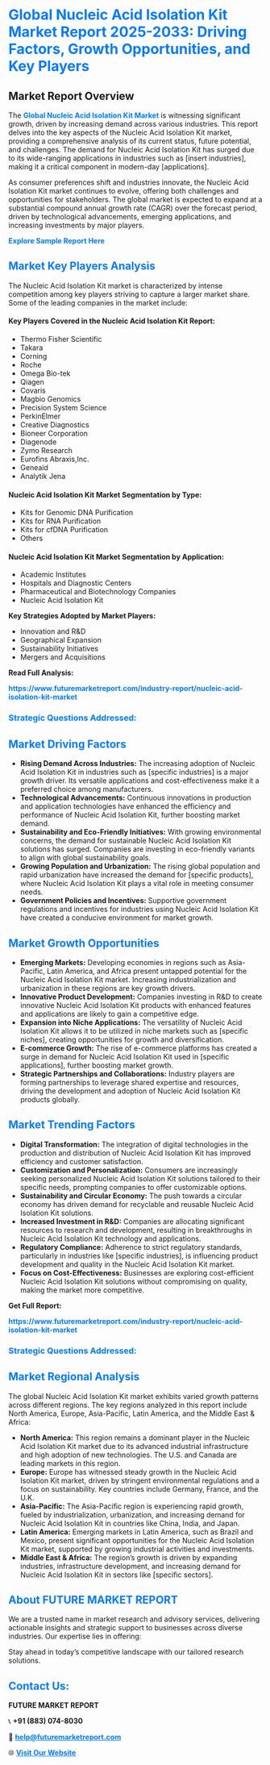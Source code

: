 <h1 style="color: #007BFF;">Global Nucleic Acid Isolation Kit Market Report 2025-2033: Driving Factors, Growth Opportunities, and Key Players</h1>

<section id="overview">
<h2>Market Report Overview</h2>
<p>The <a href="https://www.futuremarketreport.com/industry-report/nucleic-acid-isolation-kit-market" style="color: #007BFF; text-decoration: none;"><strong>Global Nucleic Acid Isolation Kit Market</strong></a> is witnessing significant growth, driven by increasing demand across various industries. This report delves into the key aspects of the Nucleic Acid Isolation Kit market, providing a comprehensive analysis of its current status, future potential, and challenges. The demand for Nucleic Acid Isolation Kit has surged due to its wide-ranging applications in industries such as [insert industries], making it a critical component in modern-day [applications].</p>
<p>As consumer preferences shift and industries innovate, the Nucleic Acid Isolation Kit market continues to evolve, offering both challenges and opportunities for stakeholders. The global market is expected to expand at a substantial compound annual growth rate (CAGR) over the forecast period, driven by technological advancements, emerging applications, and increasing investments by major players.</p>
</section>

<section id="overview">
<p><a href="https://www.futuremarketreport.com/request-sample/reportId=123028" style="color: #007BFF; text-decoration: none;"><strong>Explore Sample Report Here</strong></a></p>
</section>

<section id="key-players">
<h2 style="color: #007BFF;">Market Key Players Analysis</h2>
<p>The Nucleic Acid Isolation Kit market is characterized by intense competition among key players striving to capture a larger market share. Some of the leading companies in the market include:</p>
<h4>Key Players Covered in the Nucleic Acid Isolation Kit Report:</h4>
<ul><li>Thermo Fisher Scientific</li><li>Takara</li><li>Corning</li><li>Roche</li><li>Omega Bio-tek</li><li>Qiagen</li><li>Covaris</li><li>Magbio Genomics</li><li>Precision System Science</li><li>PerkinElmer</li><li>Creative Diagnostics</li><li>Bioneer Corporation</li><li>Diagenode</li><li>Zymo Research</li><li>Eurofins Abraxis,Inc.</li><li>Geneaid</li><li>Analytik Jena</li></ul>
<h4>Nucleic Acid Isolation Kit Market Segmentation by Type:</h4>
<ul><li>Kits for Genomic DNA Purification</li><li>Kits for RNA Purification</li><li>Kits for cfDNA Purification</li><li>Others</li></ul>

<h4>Nucleic Acid Isolation Kit Market Segmentation by Application:</h4>
<ul><li>Academic Institutes</li><li>Hospitals and Diagnostic Centers</li><li>Pharmaceutical and Biotechnology Companies</li><li>Nucleic Acid Isolation Kit</li></ul>
<p><strong>Key Strategies Adopted by Market Players:</strong></p>
<ul>
<li>Innovation and R&D</li>
<li>Geographical Expansion</li>
<li>Sustainability Initiatives</li>
<li>Mergers and Acquisitions</li>
</ul>
</section>

<section>
<p><strong>Read Full Analysis: </strong></p><a href="https://www.futuremarketreport.com/industry-report/nucleic-acid-isolation-kit-market" style="color: #007BFF; text-decoration: none;"><strong>https://www.futuremarketreport.com/industry-report/nucleic-acid-isolation-kit-market</strong></a>
<h3 style="color: #007BFF;">Strategic Questions Addressed:</h3>
</section>

<section id="driving-factors">
<h2 style="color: #007BFF;">Market Driving Factors</h2>
<ul>
<li><strong>Rising Demand Across Industries:</strong> The increasing adoption of Nucleic Acid Isolation Kit in industries such as [specific industries] is a major growth driver. Its versatile applications and cost-effectiveness make it a preferred choice among manufacturers.</li>
<li><strong>Technological Advancements:</strong> Continuous innovations in production and application technologies have enhanced the efficiency and performance of Nucleic Acid Isolation Kit, further boosting market demand.</li>
<li><strong>Sustainability and Eco-Friendly Initiatives:</strong> With growing environmental concerns, the demand for sustainable Nucleic Acid Isolation Kit solutions has surged. Companies are investing in eco-friendly variants to align with global sustainability goals.</li>
<li><strong>Growing Population and Urbanization:</strong> The rising global population and rapid urbanization have increased the demand for [specific products], where Nucleic Acid Isolation Kit plays a vital role in meeting consumer needs.</li>
<li><strong>Government Policies and Incentives:</strong> Supportive government regulations and incentives for industries using Nucleic Acid Isolation Kit have created a conducive environment for market growth.</li>
</ul>
</section>

<section id="growth-opportunities">
<h2 style="color: #007BFF;">Market Growth Opportunities</h2>
<ul>
<li><strong>Emerging Markets:</strong> Developing economies in regions such as Asia-Pacific, Latin America, and Africa present untapped potential for the Nucleic Acid Isolation Kit market. Increasing industrialization and urbanization in these regions are key growth drivers.</li>
<li><strong>Innovative Product Development:</strong> Companies investing in R&D to create innovative Nucleic Acid Isolation Kit products with enhanced features and applications are likely to gain a competitive edge.</li>
<li><strong>Expansion into Niche Applications:</strong> The versatility of Nucleic Acid Isolation Kit allows it to be utilized in niche markets such as [specific niches], creating opportunities for growth and diversification.</li>
<li><strong>E-commerce Growth:</strong> The rise of e-commerce platforms has created a surge in demand for Nucleic Acid Isolation Kit used in [specific applications], further boosting market growth.</li>
<li><strong>Strategic Partnerships and Collaborations:</strong> Industry players are forming partnerships to leverage shared expertise and resources, driving the development and adoption of Nucleic Acid Isolation Kit products globally.</li>
</ul>
</section>

<section id="trending-factors">
<h2 style="color: #007BFF;">Market Trending Factors</h2>
<ul>
<li><strong>Digital Transformation:</strong> The integration of digital technologies in the production and distribution of Nucleic Acid Isolation Kit has improved efficiency and customer satisfaction.</li>
<li><strong>Customization and Personalization:</strong> Consumers are increasingly seeking personalized Nucleic Acid Isolation Kit solutions tailored to their specific needs, prompting companies to offer customizable options.</li>
<li><strong>Sustainability and Circular Economy:</strong> The push towards a circular economy has driven demand for recyclable and reusable Nucleic Acid Isolation Kit solutions.</li>
<li><strong>Increased Investment in R&D:</strong> Companies are allocating significant resources to research and development, resulting in breakthroughs in Nucleic Acid Isolation Kit technology and applications.</li>
<li><strong>Regulatory Compliance:</strong> Adherence to strict regulatory standards, particularly in industries like [specific industries], is influencing product development and quality in the Nucleic Acid Isolation Kit market.</li>
<li><strong>Focus on Cost-Effectiveness:</strong> Businesses are exploring cost-efficient Nucleic Acid Isolation Kit solutions without compromising on quality, making the market more competitive.</li>
</ul>
</section>

<section>
<p><strong>Get Full Report: </strong></p><a href="https://www.futuremarketreport.com/industry-report/nucleic-acid-isolation-kit-market" style="color: #007BFF; text-decoration: none;"><strong>https://www.futuremarketreport.com/industry-report/nucleic-acid-isolation-kit-market</strong></a>
<h3 style="color: #007BFF;">Strategic Questions Addressed:</h3>
</section>


<section id="regional-analysis">
<h2 style="color: #007BFF;">Market Regional Analysis</h2>
<p>The global Nucleic Acid Isolation Kit market exhibits varied growth patterns across different regions. The key regions analyzed in this report include North America, Europe, Asia-Pacific, Latin America, and the Middle East & Africa:</p>
<ul>
<li><strong>North America:</strong> This region remains a dominant player in the Nucleic Acid Isolation Kit market due to its advanced industrial infrastructure and high adoption of new technologies. The U.S. and Canada are leading markets in this region.</li>
<li><strong>Europe:</strong> Europe has witnessed steady growth in the Nucleic Acid Isolation Kit market, driven by stringent environmental regulations and a focus on sustainability. Key countries include Germany, France, and the U.K.</li>
<li><strong>Asia-Pacific:</strong> The Asia-Pacific region is experiencing rapid growth, fueled by industrialization, urbanization, and increasing demand for Nucleic Acid Isolation Kit in countries like China, India, and Japan.</li>
<li><strong>Latin America:</strong> Emerging markets in Latin America, such as Brazil and Mexico, present significant opportunities for the Nucleic Acid Isolation Kit market, supported by growing industrial activities and investments.</li>
<li><strong>Middle East & Africa:</strong> The region’s growth is driven by expanding industries, infrastructure development, and increasing demand for Nucleic Acid Isolation Kit in sectors like [specific sectors].</li>
</ul>
</section>

<footer>
<h2 style="color: #007BFF;">About FUTURE MARKET REPORT</h2>
<p>We are a trusted name in market research and advisory services, delivering actionable insights and strategic support to businesses across diverse industries. Our expertise lies in offering:</p>

<p>Stay ahead in today’s competitive landscape with our tailored research solutions.</p>

<h2 style="color: #007BFF;">Contact Us:</h2>
<p><strong>FUTURE MARKET REPORT</strong></p>
<p>📞 <strong>+91 (883) 074-8030</strong></p>
<p>📧 <strong><a href="mailto:help@futuremarketreport.com" style="color: #007BFF;">help@futuremarketreport.com</a></strong></p>
<p>🌐 <strong><a href="https://www.futuremarketreport.com/" style="color: #007BFF;">Visit Our Website</a></strong></p>
</footer>